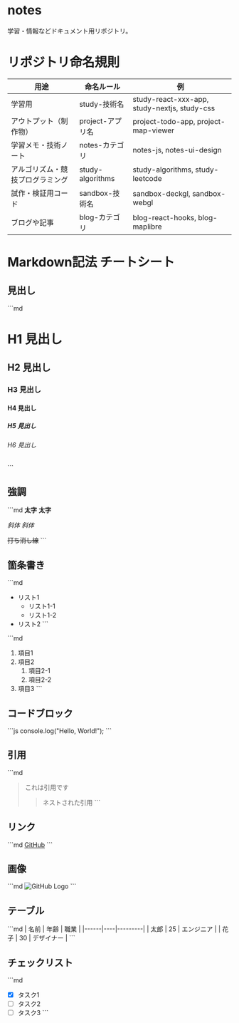 # notes
学習・情報などドキュメント用リポジトリ。

# リポジトリ命名規則
| 用途                          | 命名ルール               | 例                                |
|-------------------------------|--------------------------|-----------------------------------|
| 学習用                        | study-技術名            | study-react-xxx-app, study-nextjs, study-css |
| アウトプット（制作物）         | project-アプリ名         | project-todo-app, project-map-viewer |
| 学習メモ・技術ノート           | notes-カテゴリ           | notes-js, notes-ui-design         |
| アルゴリズム・競技プログラミング | study-algorithms         | study-algorithms, study-leetcode  |
| 試作・検証用コード             | sandbox-技術名           | sandbox-deckgl, sandbox-webgl     |
| ブログや記事                   | blog-カテゴリ            | blog-react-hooks, blog-maplibre   |

# Markdown記法 チートシート
## 見出し
\```md
# H1 見出し
## H2 見出し
### H3 見出し
#### H4 見出し
##### H5 見出し
###### H6 見出し
\```

## 強調
\```md
**太字**
__太字__

*斜体*
_斜体_

~~打ち消し線~~
\```

## 箇条書き
\```md
- リスト1
  - リスト1-1
  - リスト1-2
- リスト2
\```

\```md
1. 項目1
2. 項目2
   1. 項目2-1
   2. 項目2-2
3. 項目3
\```

## コードブロック
\```js
console.log("Hello, World!");
\```

## 引用
\```md
> これは引用です
>> ネストされた引用
\```

## リンク
\```md
[GitHub](https://github.com/)
\```

## 画像
\```md
![GitHub Logo](https://github.githubassets.com/images/modules/logos_page/GitHub-Mark.png)
\```

## テーブル
\```md
| 名前  | 年齢 | 職業     |
|------|----|---------|
| 太郎  | 25 | エンジニア |
| 花子  | 30 | デザイナー |
\```

## チェックリスト
\```md
- [x] タスク1
- [ ] タスク2
- [ ] タスク3
\```
